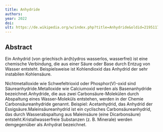 ```yaml
---
title: Anhydride
authors: 
year: 2022
doi: 
ult: https://de.wikipedia.org/w/index.php?title=Anhydride&oldid=219511749
---
```

## Abstract
Ein Anhydrid (von griechisch án(h)ydros  wasserlos, wasserfrei) ist eine chemische Verbindung, die aus einer Säure oder Base durch Entzug von Wasser entsteht.
Beispielsweise ist Kohlendioxid das Anhydrid der sehr instabilen Kohlensäure.

Nichtmetalloxide wie Schwefeltrioxid oder Phosphor(V)-oxid sind Säureanhydride.Metalloxide wie Calciumoxid werden als Basenanhydride bezeichnet.Anhydride, die aus zwei Carbonsäure-Molekülen durch Abspaltung eines Wasser-Moleküls entstehen, werden in der Chemie Carbonsäureanhydride genannt. Beispiel: Acetanhydrid, das Anhydrid der Essigsäure.Maleinsäureanhydrid ist ein cyclisches Carbonsäureanhydrid, das durch Wasserabspaltung aus Maleinsäure (eine Dicarbonsäure) entsteht.Kristallwasserfreie Substanzen (z. B. Minerale) werden demgegenüber als Anhydrat bezeichnet.
